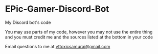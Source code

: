 # EPic-Gamer-Discord-Bot
My Discord bot's code

You may use parts of my code, however you may not use the entire thing and you must credit me and the sources listed at the bottom in your code

Email questions to me at vttoxicsamurai@gmail.com
